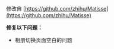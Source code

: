 修改自 [https://github.com/zhihu/Matisse](https://github.com/zhihu/Matisse)


**修复以下问题：**
* 相册切换页面空白的问题